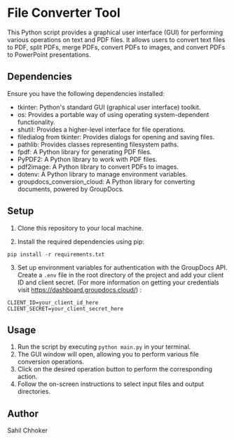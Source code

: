 # File Converter Tool

This Python script provides a graphical user interface (GUI) for performing various operations on text and PDF files. It allows users to convert text files to PDF, split PDFs, merge PDFs, convert PDFs to images, and convert PDFs to PowerPoint presentations.

## Dependencies

Ensure you have the following dependencies installed:

- tkinter: Python's standard GUI (graphical user interface) toolkit.
- os: Provides a portable way of using operating system-dependent functionality.
- shutil: Provides a higher-level interface for file operations.
- filedialog from tkinter: Provides dialogs for opening and saving files.
- pathlib: Provides classes representing filesystem paths.
- fpdf: A Python library for generating PDF files.
- PyPDF2: A Python library to work with PDF files.
- pdf2image: A Python library to convert PDFs to images.
- dotenv: A Python library to manage environment variables.
- groupdocs_conversion_cloud: A Python library for converting documents, powered by GroupDocs.

## Setup

1. Clone this repository to your local machine.

2. Install the required dependencies using pip:

```
pip install -r requirements.txt
```

3. Set up environment variables for authentication with the GroupDocs API. Create a `.env` file in the root directory of the project and add your client ID and client secret. (For more information on getting your credentials visit https://dashboard.groupdocs.cloud/) :

```
CLIENT_ID=your_client_id_here
CLIENT_SECRET=your_client_secret_here
```

## Usage

1. Run the script by executing `python main.py` in your terminal.
2. The GUI window will open, allowing you to perform various file conversion operations.
3. Click on the desired operation button to perform the corresponding action.
4. Follow the on-screen instructions to select input files and output directories.

## Author

Sahil Chhoker
